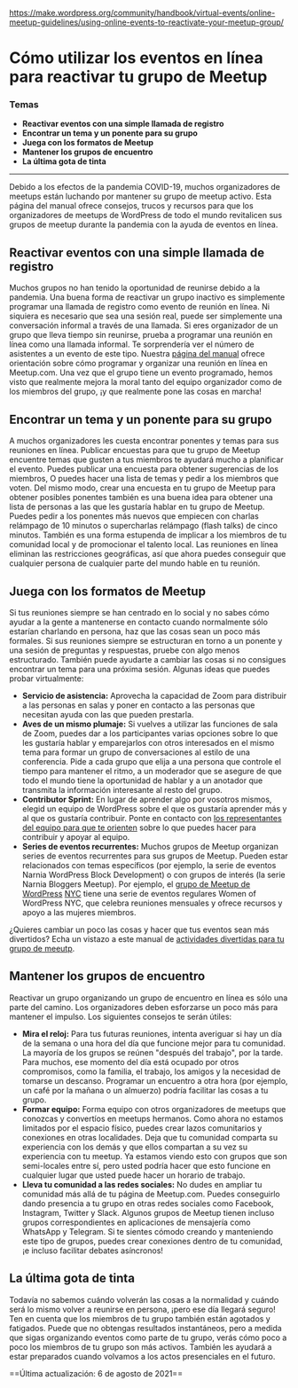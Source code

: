 https://make.wordpress.org/community/handbook/virtual-events/online-meetup-guidelines/using-online-events-to-reactivate-your-meetup-group/

# Cómo utilizar los eventos en línea para reactivar tu grupo de Meetup

### Temas
- **Reactivar eventos con una simple llamada de registro**
- **Encontrar un tema y un ponente para su grupo**
- **Juega con los formatos de Meetup**
- **Mantener los grupos de encuentro**
- **La última gota de tinta**

---

Debido a los efectos de la pandemia COVID-19, muchos organizadores de meetups están luchando por mantener su grupo de meetup activo. Esta página del manual ofrece consejos, trucos y recursos para que los organizadores de meetups de WordPress de todo el mundo revitalicen sus grupos de meetup durante la pandemia con la ayuda de eventos en línea.

## Reactivar eventos con una simple llamada de registro

Muchos grupos no han tenido la oportunidad de reunirse debido a la pandemia. Una buena forma de reactivar un grupo inactivo es simplemente programar una llamada de registro como evento de reunión en línea. Ni siquiera es necesario que sea una sesión real, puede ser simplemente una conversación informal a través de una llamada. Si eres organizador de un grupo que lleva tiempo sin reunirse, prueba a programar una reunión en línea como una llamada informal. Te sorprendería ver el número de asistentes a un evento de este tipo. Nuestra [página del manual](https://make.wordpress.org/community/handbook/virtual-events/tools-for-running-a-virtual-event/) ofrece orientación sobre cómo programar y organizar una reunión en línea en Meetup.com. Una vez que el grupo tiene un evento programado, hemos visto que realmente mejora la moral tanto del equipo organizador como de los miembros del grupo, ¡y que realmente pone las cosas en marcha!

## Encontrar un tema y un ponente para su grupo

A muchos organizadores les cuesta encontrar ponentes y temas para sus reuniones en línea. Publicar encuestas para que tu grupo de Meetup encuentre temas que gusten a tus miembros te ayudará mucho a planificar el evento. Puedes publicar una encuesta para obtener sugerencias de los miembros, O puedes hacer una lista de temas y pedir a los miembros que voten. Del mismo modo, crear una encuesta en tu grupo de Meetup para obtener posibles ponentes también es una buena idea para obtener una lista de personas a las que les gustaría hablar en tu grupo de Meetup. Puedes pedir a los ponentes más nuevos que empiecen con charlas relámpago de 10 minutos o supercharlas relámpago (flash talks) de cinco minutos. También es una forma estupenda de implicar a los miembros de tu comunidad local y de promocionar el talento local. Las reuniones en línea eliminan las restricciones geográficas, así que ahora puedes conseguir que cualquier persona de cualquier parte del mundo hable en tu reunión.

## Juega con los formatos de Meetup

Si tus reuniones siempre se han centrado en lo social y no sabes cómo ayudar a la gente a mantenerse en contacto cuando normalmente sólo estarían charlando en persona, haz que las cosas sean un poco más formales. Si sus reuniones siempre se estructuran en torno a un ponente y una sesión de preguntas y respuestas, pruebe con algo menos estructurado. También puede ayudarte a cambiar las cosas si no consigues encontrar un tema para una próxima sesión. Algunas ideas que puedes probar virtualmente:

- **Servicio de asistencia:** Aprovecha la capacidad de Zoom para distribuir a las personas en salas y poner en contacto a las personas que necesitan ayuda con las que pueden prestarla.
- **Aves de un mismo plumaje:** Si vuelves a utilizar las funciones de sala de Zoom, puedes dar a los participantes varias opciones sobre lo que les gustaría hablar y emparejarlos con otros interesados en el mismo tema para formar un grupo de conversaciones al estilo de una conferencia. Pide a cada grupo que elija a una persona que controle el tiempo para mantener el ritmo, a un moderador que se asegure de que todo el mundo tiene la oportunidad de hablar y a un anotador que transmita la información interesante al resto del grupo.
- **Contributor Sprint:** En lugar de aprender algo por vosotros mismos, elegid un equipo de WordPress sobre el que os gustaría aprender más y al que os gustaría contribuir. Ponte en contacto con [los representantes del equipo para que te orienten](https://make.wordpress.org/updates/team-reps/) sobre lo que puedes hacer para contribuir y apoyar al equipo.
- **Series de eventos recurrentes:** Muchos grupos de Meetup organizan series de eventos recurrentes para sus grupos de Meetup. Pueden estar relacionados con temas específicos (por ejemplo, la serie de eventos Narnia WordPress Block Development) o con grupos de interés (la serie Narnia Bloggers Meetup). Por ejemplo, el [grupo de Meetup de WordPress](https://www.meetup.com/WordPressNYC/) [NYC](https://www.meetup.com/WordPressNYC/events/271253412/) tiene una serie de eventos regulares Women of WordPress NYC, que celebra reuniones mensuales y ofrece recursos y apoyo a las mujeres miembros.

¿Quieres cambiar un poco las cosas y hacer que tus eventos sean más divertidos? Echa un vistazo a este manual de [actividades divertidas para tu grupo de meeutp](https://make.wordpress.org/community/handbook/virtual-events/online-meetup-guidelines/how-can-i-bring-more-energy-to-an-online-event/).

## Mantener los grupos de encuentro

Reactivar un grupo organizando un grupo de encuentro en línea es sólo una parte del camino. Los organizadores deben esforzarse un poco más para mantener el impulso. Los siguientes consejos te serán útiles:

- **Mira el reloj:** Para tus futuras reuniones, intenta averiguar si hay un día de la semana o una hora del día que funcione mejor para tu comunidad. La mayoría de los grupos se reúnen "después del trabajo", por la tarde. Para muchos, ese momento del día está ocupado por otros compromisos, como la familia, el trabajo, los amigos y la necesidad de tomarse un descanso. Programar un encuentro a otra hora (por ejemplo, un café por la mañana o un almuerzo) podría facilitar las cosas a tu grupo.
- **Formar equipo:** Forma equipo con otros organizadores de meetups que conozcas y convertíos en meetups hermanos. Como ahora no estamos limitados por el espacio físico, puedes crear lazos comunitarios y conexiones en otras localidades. Deja que tu comunidad comparta su experiencia con los demás y que ellos compartan a su vez su experiencia con tu meetup. Ya estamos viendo esto con grupos que son semi-locales entre sí, pero usted podría hacer que esto funcione en cualquier lugar que usted puede hacer un horario de trabajo.
- **Lleva tu comunidad a las redes sociales:** No dudes en ampliar tu comunidad más allá de tu página de Meetup.com. Puedes conseguirlo dando presencia a tu grupo en otras redes sociales como Facebook, Instagram, Twitter y Slack. Algunos grupos de Meetup tienen incluso grupos correspondientes en aplicaciones de mensajería como WhatsApp y Telegram. Si te sientes cómodo creando y manteniendo este tipo de grupos, puedes crear conexiones dentro de tu comunidad, ¡e incluso facilitar debates asíncronos!

## La última gota de tinta

Todavía no sabemos cuándo volverán las cosas a la normalidad y cuándo será lo mismo volver a reunirse en persona, ¡pero ese día llegará seguro! Ten en cuenta que los miembros de tu grupo también están agotados y fatigados. Puede que no obtengas resultados instantáneos, pero a medida que sigas organizando eventos como parte de tu grupo, verás cómo poco a poco los miembros de tu grupo son más activos. También les ayudará a estar preparados cuando volvamos a los actos presenciales en el futuro.

==Última actualización: 6 de agosto de 2021==